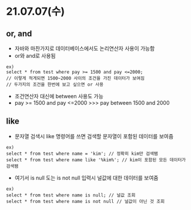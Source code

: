 # 21.07.07(수)
## or, and
- 자바와 마찬가지로 데이터베이스에서도 논리연산자 사용이 가능함
- or와 and로 사용됨
```
ex)
select * from test where pay >= 1500 and pay <=2000;
// 이렇게 적게되면 1500~2000 사이의 조건을 가진 데이터가 보여짐
// 두가지의 조건을 한번에 보고 싶으면 or 사용
```
- 조건연산자 대신에 between 사용도 가능
- pay >= 1500 and pay <=2000 >>> pay between 1500 and 2000
###
## like
- 문자열 검색시 like 명령어를 쓰면 검색할 문자열이 포함된 데이터를 보여줌
```
ex)
select * from test where name = 'kim'; // 정확히 kim만 검색됌
select * from test where name like '%kim%'; // kim이 포함된 모든 데이터가 검색됌
```
- 여기서 is null 도는 is not null 입력시 널값에 대한 데이터를 보여줌
```
ex)
select * from test where name is null; // 널값 조회
select * from test where name is not null // 널값이 아닌 것 조회
```